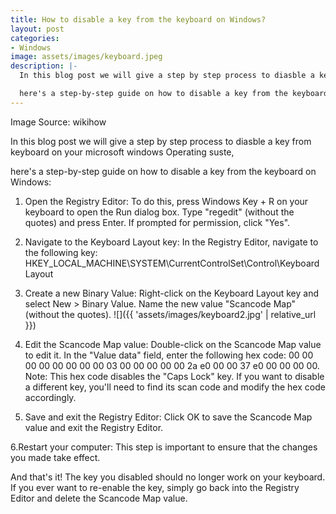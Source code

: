 ```yaml
---
title: How to disable a key from the keyboard on Windows?
layout: post
categories:
- Windows
image: assets/images/keyboard.jpeg
description: |-
  In this blog post we will give a step by step process to diasble a key from keyboard on your microsoft windows Operating suste,

  here's a step-by-step guide on how to disable a key from the keyboard on Windows:
---
```


Image Source: wikihow

In this blog post we will give a step by step process to diasble a key from keyboard on your microsoft windows Operating suste,

here's a step-by-step guide on how to disable a key from the keyboard on Windows:

1. Open the Registry Editor: To do this, press Windows Key + R on your keyboard to open the Run dialog box. Type "regedit" (without the quotes) and press Enter. If prompted for permission, click "Yes".

2. Navigate to the Keyboard Layout key: In the Registry Editor, navigate to the following key: HKEY_LOCAL_MACHINE\SYSTEM\CurrentControlSet\Control\Keyboard Layout

3. Create a new Binary Value: Right-click on the Keyboard Layout key and select New > Binary Value. Name the new value "Scancode Map" (without the quotes).
![]({{ 'assets/images/keyboard2.jpg' | relative_url }})

4. Edit the Scancode Map value: Double-click on the Scancode Map value to edit it. In the "Value data" field, enter the following hex code: 00 00 00 00 00 00 00 00 03 00 00 00 00 00 2a e0 00 00 37 e0 00 00 00 00. 
Note: This hex code disables the "Caps Lock" key. If you want to disable a different key, you'll need to find its scan code and modify the hex code accordingly.

5. Save and exit the Registry Editor: Click OK to save the Scancode Map value and exit the Registry Editor.

6.Restart your computer: This step is important to ensure that the changes you made take effect.

And that's it! The key you disabled should no longer work on your keyboard. If you ever want to re-enable the key, simply go back into the Registry Editor and delete the Scancode Map value.
